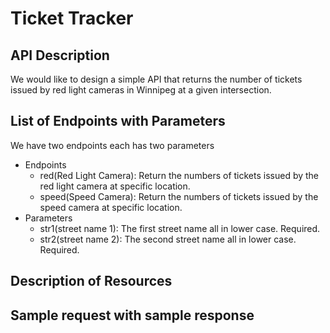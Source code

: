# Ticket Tracker

## API Description
We would like to design a simple API that returns the number of tickets issued by red light cameras in Winnipeg at a given intersection.
## List of Endpoints with Parameters
We have two endpoints each has two parameters
  - Endpoints
    - red(Red Light Camera): Return the numbers of tickets issued by the red light camera at specific location.
    - speed(Speed Camera): Return the numbers of tickets issued by the speed camera at specific location.
  - Parameters
    - str1(street name 1): The first street name all in lower case. Required.
    - str2(street name 2): The second street name all in lower case. Required.

## Description of Resources

## Sample request with sample response